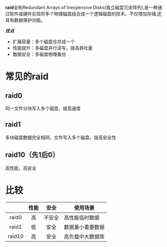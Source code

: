 **raid**全称Redundant Arrays of Inexpensive Disks(独立磁盘冗余阵列),是一种通过软件或硬件实现将多个物理磁盘组合成一个逻辑磁盘的技术。不仅增加存储,还具有数据保护功能。

***优点***

- 扩展容量：多个磁盘合并成一个
- 性能提升：多磁盘并行读写，提高吞吐量
- 数据安全：多磁盘物理备份

# 常见的raid

## raid0

同一文件分块写入多个磁盘，提高速度

## raid1

多块磁盘数据完全相同，文件写入多个磁盘，提高安全性

## raid10（先1后0）

高性能，高安全


# 比较


|        | 性能  | 安全  | 使用场景     |
| :----: | :-: | :-: | -------- |
| raid0  |  高  | 不安全 | 高性能临时数据  |
| raid1  |  低  | 安全  | 数据量小重要数据 |
| raid10 |  高  | 安全  | 高负载中大数据库 |
